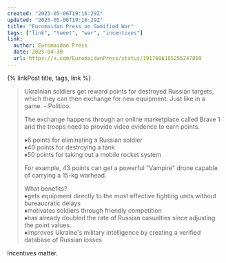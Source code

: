 ```yaml
---
created: "2025-05-06T19:16:29Z"
updated: "2025-05-06T19:16:29Z"
title: "Euromaidan Press on Gamified War"
tags: ["link", "tweet", "war", "incentives"]
link:
  author: Euromaidan Press
  date: 2025-04-30
  url: https://x.com/EuromaidanPress/status/1917686185255747869
---
```


{% linkPost title, tags, link %}

> Ukrainian soldiers get reward points for destroyed Russian targets, which they can then exchange for new equipment. Just like in a game. - Politico.
>
> The exchange happens through an online marketplace called Brave 1 and the troops need to provide video evidence to earn points.
>
> ♦️6 points for eliminating a Russian soldier<br />
> ♦️40 points for destroying a tank<br />
> ♦️50 points for taking out a mobile rocket system<br />
>
> For example, 43 points can get a powerful "Vampire" drone capable of carrying a 15-kg warhead.
>
> What benefits?<br />
> ♦️gets equipment directly to the most effective fighting units without bureaucratic delays<br />
> ♦️motivates soldiers through friendly competition<br />
> ♦️has already doubled the rate of Russian casualties since adjusting the point values.<br />
> ♦️improves Ukraine's military intelligence by creating a verified database of Russian losses

Incentives matter.
